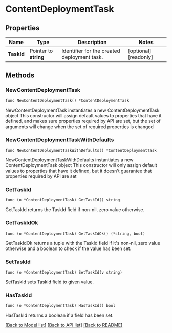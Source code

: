 # ContentDeploymentTask

## Properties

Name | Type | Description | Notes
------------ | ------------- | ------------- | -------------
**TaskId** | Pointer to **string** | Identifier for the created deployment task.  | [optional] [readonly] 

## Methods

### NewContentDeploymentTask

`func NewContentDeploymentTask() *ContentDeploymentTask`

NewContentDeploymentTask instantiates a new ContentDeploymentTask object
This constructor will assign default values to properties that have it defined,
and makes sure properties required by API are set, but the set of arguments
will change when the set of required properties is changed

### NewContentDeploymentTaskWithDefaults

`func NewContentDeploymentTaskWithDefaults() *ContentDeploymentTask`

NewContentDeploymentTaskWithDefaults instantiates a new ContentDeploymentTask object
This constructor will only assign default values to properties that have it defined,
but it doesn't guarantee that properties required by API are set

### GetTaskId

`func (o *ContentDeploymentTask) GetTaskId() string`

GetTaskId returns the TaskId field if non-nil, zero value otherwise.

### GetTaskIdOk

`func (o *ContentDeploymentTask) GetTaskIdOk() (*string, bool)`

GetTaskIdOk returns a tuple with the TaskId field if it's non-nil, zero value otherwise
and a boolean to check if the value has been set.

### SetTaskId

`func (o *ContentDeploymentTask) SetTaskId(v string)`

SetTaskId sets TaskId field to given value.

### HasTaskId

`func (o *ContentDeploymentTask) HasTaskId() bool`

HasTaskId returns a boolean if a field has been set.


[[Back to Model list]](../README.md#documentation-for-models) [[Back to API list]](../README.md#documentation-for-api-endpoints) [[Back to README]](../README.md)


